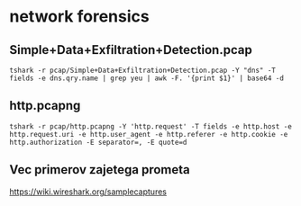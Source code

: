 # network forensics


## Simple+Data+Exfiltration+Detection.pcap

```
tshark -r pcap/Simple+Data+Exfiltration+Detection.pcap -Y "dns" -T fields -e dns.qry.name | grep yeu | awk -F. '{print $1}' | base64 -d
```

## http.pcapng

```
tshark -r pcap/http.pcapng -Y 'http.request' -T fields -e http.host -e http.request.uri -e http.user_agent -e http.referer -e http.cookie -e http.authorization -E separator=, -E quote=d

```

## Vec primerov zajetega prometa

https://wiki.wireshark.org/samplecaptures